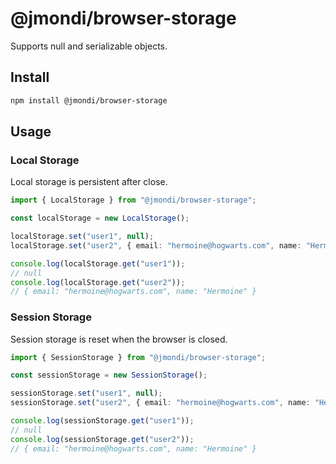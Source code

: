 # @jmondi/browser-storage

Supports null and serializable objects.

## Install

```bash
npm install @jmondi/browser-storage
```

## Usage 

### Local Storage

Local storage is persistent after close.

```typescript
import { LocalStorage } from "@jmondi/browser-storage";

const localStorage = new LocalStorage();

localStorage.set("user1", null);
localStorage.set("user2", { email: "hermoine@hogwarts.com", name: "Hermoine" });

console.log(localStorage.get("user1"));
// null
console.log(localStorage.get("user2"));
// { email: "hermoine@hogwarts.com", name: "Hermoine" }
```

### Session Storage

Session storage is reset when the browser is closed.

```typescript
import { SessionStorage } from "@jmondi/browser-storage";

const sessionStorage = new SessionStorage();

sessionStorage.set("user1", null);
sessionStorage.set("user2", { email: "hermoine@hogwarts.com", name: "Hermoine" });

console.log(sessionStorage.get("user1"));
// null
console.log(sessionStorage.get("user2"));
// { email: "hermoine@hogwarts.com", name: "Hermoine" }
```